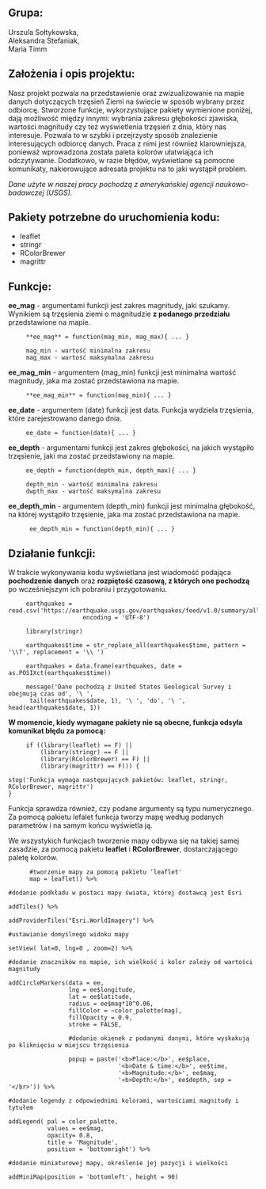 Grupa:
------
Urszula Sołtykowska,\
Aleksandra Stefaniak,\
Maria Timm


Założenia i opis projektu:
------

Nasz projekt pozwala na przedstawienie oraz zwizualizowanie na mapie danych dotyczących trzęsień Ziemi na świecie w sposób wybrany przez odbiorcę. 
Stworzone funkcje, wykorzystujące pakiety wymienione poniżej, dają możliwość między innymi: wybrania zakresu głębokości zjawiska, wartości magnitudy czy też wyświetlenia trzęsień z dnia, który nas interesuje. 
Pozwala to w szybki i przejrzysty sposób znalezienie interesujących odbiorcę danych. 
Praca z nimi jest również klarowniejsza, ponieważ wprowadzona została paleta kolorów ułatwiająca ich odczytywanie. 
Dodatkowo, w razie błędów, wyświetlane są pomocne komunikaty, nakierowujące adresata projektu na to jaki wystąpił problem. 

_Dane użyte w naszej pracy pochodzą z amerykańskiej agencji naukowo-badawczej (USGS)._

Pakiety potrzebne do uruchomienia kodu:
------
* leaflet
* stringr
* RColorBrewer
* magrittr

Funkcje:
------
**ee_mag** - argumentami funkcji jest zakres magnitudy, jaki szukamy. Wynikiem są trzęsienia ziemi o magnitudzie **z podanego przedziału** przedstawione na mapie.

         **ee_mag** = function(mag_min, mag_max){ ... }

         mag_min - wartość minimalna zakresu
         mag_max - wartość maksymalna zakresu
         
**ee_mag_min** - argumentem (mag_min) funkcji jest minimalna wartość magnitudy, jaka ma zostać przedstawiona na mapie.

         **ee_mag_min** = function(mag_min){ ... }

**ee_date** - argumentem (date) funkcji jest data. Funkcja wydziela trzęsienia, które zarejestrowano danego dnia.

         ee_date = function(date){ ... }

**ee_depth** - argumentami funkcji jest zakres głębokości, na jakich wystąpiło trzęsienie, jaki ma zostać przedstawiony na mapie. 

         ee_depth = function(depth_min, depth_max){ ... }
         
         depth_min - wartość minimalna zakresu
         dwpth_max - wartość maksymalna zakresu
         
**ee_depth_min** - argumentem (depth_min) funkcji jest minimalna głębokość, na której wystąpiło trzęsienie, jaka ma zostać przedstawiona na mapie.
          
          ee_depth_min = function(depth_min){ ... }
         
Działanie funkcji:
------
W trakcie wykonywania kodu wyświetlana jest wiadomość podająca **pochodzenie danych** oraz **rozpiętość czasową, z których one pochodzą** po wcześniejszym ich pobraniu i przygotowaniu.

         earthquakes = read.csv('https://earthquake.usgs.gov/earthquakes/feed/v1.0/summary/all_month.csv',
                         encoding = 'UTF-8')
         
         library(stringr)
         
         earthquakes$time = str_replace_all(earthquakes$time, pattern = '\\T', replacement = '\\ ')
         
         earthquakes = data.frame(earthquakes, date = as.POSIXct(earthquakes$time))
         
         message('Dane pochodzą z United States Geological Survey i obejmują czas od', '\ ',
          tail(earthquakes$date, 1), '\ ', 'do', '\ ', head(earthquakes$date, 1))
          
**W momencie, kiedy wymagane pakiety nie są obecne, funkcja odsyła komunikat błędu za pomocą:**

         if ((library(leaflet) == F) ||
             (library(stringr) == F ||
             (library(RColorBrewer) == F) ||
             (library(magrittr) == F))) {
    
    stop('Funkcja wymaga następujących pakietów: leaflet, stringr, RColorBrewer, magrittr')
    }
  
Funkcja sprawdza również, czy podane argumenty są typu numerycznego. Za pomocą pakietu lefalet funkcja tworzy mapę według podanych parametrów i na samym końcu wyświetla ją.
          
We wszystykich funkcjach tworzenie mapy odbywa się na takiej samej zasadzie, za pomocą pakietu **leaflet** i **RColorBrewer**, dostarczającego paletę kolorów.

          #tworzenie mapy za pomocą pakietu 'leaflet' 
          map = leaflet() %>%
    
    #dodanie podkładu w postaci mapy świata, której dostawcą jest Esri
    
    addTiles() %>%
    
    addProviderTiles("Esri.WorldImagery") %>%
    
    #ustawianie domyślnego widoku mapy
    
    setView( lat=0, lng=0 , zoom=2) %>%
    
    #dodanie znaczników na mapie, ich wielkość i kolor zależy od wartości magnitudy
    
    addCircleMarkers(data = ee, 
                     lng = ee$longitude, 
                     lat = ee$latitude,
                     radius = ee$mag*10^0.06,
                     fillColor = ~color_palette(mag), 
                     fillOpacity = 0.9, 
                     stroke = FALSE,
                     
                     #dodanie okienek z podanymi danymi, które wyskakują po kliknięciu w miejscu trzęsienia
                     
                     popup = paste('<b>Place:</b>', ee$place, 
                                   '<b>Date & time:</b>', ee$time,
                                   '<b>Magnitude:</b>', ee$mag, 
                                   '<b>Depth:</b>', ee$depth, sep = '</br>')) %>%
    
    #dodanie legendy z odpowiednimi kolorami, wartościami magnitudy i tytułem 
    
    addLegend( pal = color_palette, 
               values = ee$mag, 
               opacity= 0.8,
               title = 'Magnitude', 
               position = 'bottomright') %>%
    
    #dodanie miniaturowej mapy, określenie jej pozycji i wielkości
    
    addMiniMap(position = 'bottomleft', height = 90)

